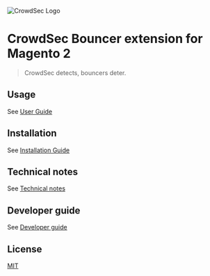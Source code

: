 ![CrowdSec Logo](https://raw.githubusercontent.com/crowdsecurity/cs-magento-bouncer/main/doc/images/logo_crowdsec.png) 

# CrowdSec Bouncer extension for Magento 2

> CrowdSec detects, bouncers deter.


## Usage

See [User Guide](https://github.com/crowdsecurity/cs-magento-bouncer/blob/main/doc/USER_GUIDE.md)

## Installation

See [Installation Guide](https://github.com/crowdsecurity/cs-magento-bouncer/blob/main/doc/INSTALLATION_GUIDE.md)


## Technical notes

See [Technical notes](https://github.com/crowdsecurity/cs-magento-bouncer/blob/main/doc/TECHNICAL_NOTES.md)

## Developer guide

See [Developer guide](https://github.com/crowdsecurity/cs-magento-bouncer/blob/main/doc/USER_GUIDE.md)


## License

[MIT](https://github.com/crowdsecurity/cs-magento-bouncer/blob/main/LICENSE)
